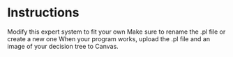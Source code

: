 # Instructions  
Modify this expert system to fit your own
Make sure to rename the .pl file or create a new one
When your program works, upload the .pl file and an image of your decision tree to Canvas.
